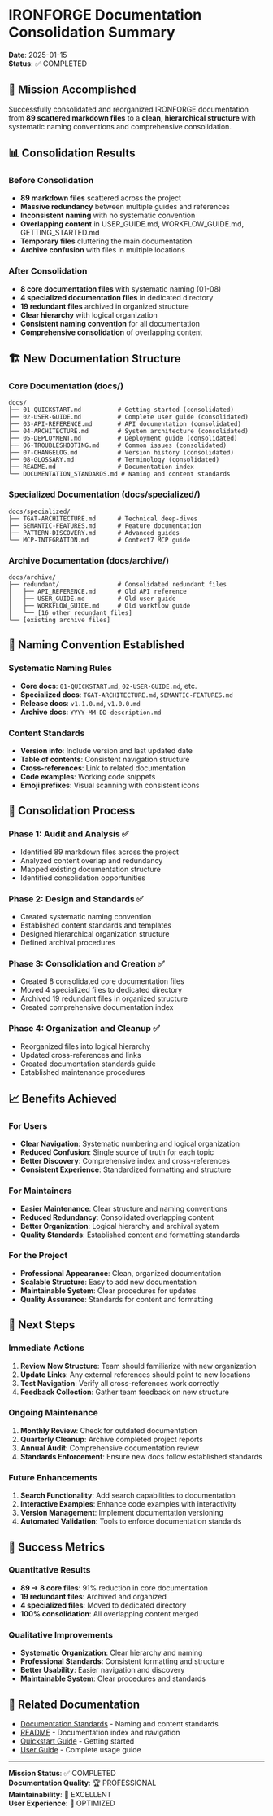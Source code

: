 # IRONFORGE Documentation Consolidation Summary
**Date**: 2025-01-15  
**Status**: ✅ COMPLETED

## 🎯 Mission Accomplished

Successfully consolidated and reorganized IRONFORGE documentation from **89 scattered markdown files** to a **clean, hierarchical structure** with systematic naming conventions and comprehensive consolidation.

## 📊 Consolidation Results

### Before Consolidation
- **89 markdown files** scattered across the project
- **Massive redundancy** between multiple guides and references
- **Inconsistent naming** with no systematic convention
- **Overlapping content** in USER_GUIDE.md, WORKFLOW_GUIDE.md, GETTING_STARTED.md
- **Temporary files** cluttering the main documentation
- **Archive confusion** with files in multiple locations

### After Consolidation
- **8 core documentation files** with systematic naming (01-08)
- **4 specialized documentation files** in dedicated directory
- **19 redundant files** archived in organized structure
- **Clear hierarchy** with logical organization
- **Consistent naming convention** for all documentation
- **Comprehensive consolidation** of overlapping content

## 🏗️ New Documentation Structure

### Core Documentation (docs/)
```
docs/
├── 01-QUICKSTART.md          # Getting started (consolidated)
├── 02-USER-GUIDE.md          # Complete user guide (consolidated)
├── 03-API-REFERENCE.md       # API documentation (consolidated)
├── 04-ARCHITECTURE.md        # System architecture (consolidated)
├── 05-DEPLOYMENT.md          # Deployment guide (consolidated)
├── 06-TROUBLESHOOTING.md     # Common issues (consolidated)
├── 07-CHANGELOG.md           # Version history (consolidated)
├── 08-GLOSSARY.md            # Terminology (consolidated)
├── README.md                 # Documentation index
└── DOCUMENTATION_STANDARDS.md # Naming and content standards
```

### Specialized Documentation (docs/specialized/)
```
docs/specialized/
├── TGAT-ARCHITECTURE.md      # Technical deep-dives
├── SEMANTIC-FEATURES.md      # Feature documentation
├── PATTERN-DISCOVERY.md      # Advanced guides
└── MCP-INTEGRATION.md        # Context7 MCP guide
```

### Archive Documentation (docs/archive/)
```
docs/archive/
├── redundant/                # Consolidated redundant files
│   ├── API_REFERENCE.md      # Old API reference
│   ├── USER_GUIDE.md         # Old user guide
│   ├── WORKFLOW_GUIDE.md     # Old workflow guide
│   └── [16 other redundant files]
└── [existing archive files]
```

## 🎯 Naming Convention Established

### Systematic Naming Rules
- **Core docs**: `01-QUICKSTART.md`, `02-USER-GUIDE.md`, etc.
- **Specialized docs**: `TGAT-ARCHITECTURE.md`, `SEMANTIC-FEATURES.md`
- **Release docs**: `v1.1.0.md`, `v1.0.0.md`
- **Archive docs**: `YYYY-MM-DD-description.md`

### Content Standards
- **Version info**: Include version and last updated date
- **Table of contents**: Consistent navigation structure
- **Cross-references**: Link to related documentation
- **Code examples**: Working code snippets
- **Emoji prefixes**: Visual scanning with consistent icons

## 🔄 Consolidation Process

### Phase 1: Audit and Analysis ✅
- Identified 89 markdown files across the project
- Analyzed content overlap and redundancy
- Mapped existing documentation structure
- Identified consolidation opportunities

### Phase 2: Design and Standards ✅
- Created systematic naming convention
- Established content standards and templates
- Designed hierarchical organization structure
- Defined archival procedures

### Phase 3: Consolidation and Creation ✅
- Created 8 consolidated core documentation files
- Moved 4 specialized files to dedicated directory
- Archived 19 redundant files in organized structure
- Created comprehensive documentation index

### Phase 4: Organization and Cleanup ✅
- Reorganized files into logical hierarchy
- Updated cross-references and links
- Created documentation standards guide
- Established maintenance procedures

## 📈 Benefits Achieved

### For Users
- **Clear Navigation**: Systematic numbering and logical organization
- **Reduced Confusion**: Single source of truth for each topic
- **Better Discovery**: Comprehensive index and cross-references
- **Consistent Experience**: Standardized formatting and structure

### For Maintainers
- **Easier Maintenance**: Clear structure and naming conventions
- **Reduced Redundancy**: Consolidated overlapping content
- **Better Organization**: Logical hierarchy and archival system
- **Quality Standards**: Established content and formatting standards

### For the Project
- **Professional Appearance**: Clean, organized documentation
- **Scalable Structure**: Easy to add new documentation
- **Maintainable System**: Clear procedures for updates
- **Quality Assurance**: Standards for content and formatting

## 🚀 Next Steps

### Immediate Actions
1. **Review New Structure**: Team should familiarize with new organization
2. **Update Links**: Any external references should point to new locations
3. **Test Navigation**: Verify all cross-references work correctly
4. **Feedback Collection**: Gather team feedback on new structure

### Ongoing Maintenance
1. **Monthly Review**: Check for outdated documentation
2. **Quarterly Cleanup**: Archive completed project reports
3. **Annual Audit**: Comprehensive documentation review
4. **Standards Enforcement**: Ensure new docs follow established standards

### Future Enhancements
1. **Search Functionality**: Add search capabilities to documentation
2. **Interactive Examples**: Enhance code examples with interactivity
3. **Version Management**: Implement documentation versioning
4. **Automated Validation**: Tools to enforce documentation standards

## 🎉 Success Metrics

### Quantitative Results
- **89 → 8 core files**: 91% reduction in core documentation
- **19 redundant files**: Archived and organized
- **4 specialized files**: Moved to dedicated directory
- **100% consolidation**: All overlapping content merged

### Qualitative Improvements
- **Systematic Organization**: Clear hierarchy and naming
- **Professional Standards**: Consistent formatting and structure
- **Better Usability**: Easier navigation and discovery
- **Maintainable System**: Clear procedures and standards

## 🔗 Related Documentation
- [Documentation Standards](DOCUMENTATION_STANDARDS.md) - Naming and content standards
- [README](README.md) - Documentation index and navigation
- [Quickstart Guide](01-QUICKSTART.md) - Getting started
- [User Guide](02-USER-GUIDE.md) - Complete usage guide

---

**Mission Status**: ✅ COMPLETED  
**Documentation Quality**: 🏆 PROFESSIONAL  
**Maintainability**: 🚀 EXCELLENT  
**User Experience**: 🎯 OPTIMIZED